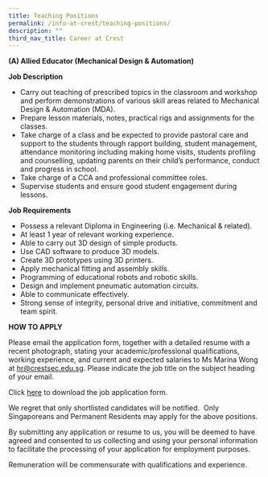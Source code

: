 ```yaml
---
title: Teaching Positions
permalink: /info-at-crest/teaching-positions/
description: ""
third_nav_title: Career at Crest
---
```

**(A) Allied Educator (Mechanical Design & Automation)**

**Job Description**

*   Carry out teaching of prescribed topics in the classroom and workshop and perform demonstrations of various skill areas related to Mechanical Design & Automation (MDA).
*   Prepare lesson materials, notes, practical rigs and assignments for the classes.
*   Take charge of a class and be expected to provide pastoral care and support to the students through rapport building, student management, attendance monitoring including making home visits, students profiling and counselling, updating parents on their child’s performance, conduct and progress in school.
*   Take charge of a CCA and professional committee roles.
*   Supervise students and ensure good student engagement during lessons.

  

**Job Requirements**

*   Possess a relevant Diploma in Engineering (i.e. Mechanical & related).
*   At least 1 year of relevant working experience.
*   Able to carry out 3D design of simple products.
*   Use CAD software to produce 3D models.
*   Create 3D prototypes using 3D printers.
*   Apply mechanical fitting and assembly skills.
*   Programming of educational robots and robotic skills.
*   Design and implement pneumatic automation circuits.
*   Able to communicate effectively.
*   Strong sense of integrity, personal drive and initiative, commitment and team spirit.

**HOW TO APPLY** 

Please email the application form, together with a detailed resume with a recent photograph, stating your academic/professional qualifications, working experience, and current and expected salaries to Ms Marina Wong at [hr@crestsec.edu.sg](mailto:hr@crestsec.edu.sg). Please indicate the job title on the subject heading of your email. 

Click [here](/files/Crest%20Secondary%20School%20-%20Job%20Application%20Form%20(Direct%20Hire)%20-%20Nov%202020.pdf) to download the job application form. 

We regret that only shortlisted candidates will be notified.  Only Singaporeans and Permanent Residents may apply for the above positions. 

By submitting any application or resume to us, you will be deemed to have agreed and consented to us collecting and using your personal information to facilitate the processing of your application for employment purposes. 

Remuneration will be commensurate with qualifications and experience.